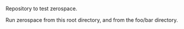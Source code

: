 Repository to test zerospace.

Run  zerospace from this root directory, and from the foo/bar directory.
